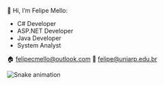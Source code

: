 👋 Hi, I’m Felipe Mello:
- C# Developer
- ASP.NET Developer
- Java Developer
- System Analyst

🏠 felipecmello@outlook.com
💼 felipe@uniarp.edu.br


![Snake animation](https://github.com/felipe-uniarp/felipe-uniarp/blob/output/github-contribution-grid-snake.svg)
